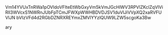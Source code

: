 Vm14YVUxTnRWa1pOVldoVFlteEtWbGxyVm5kVmJGcHlWV3RPVlZKclZqVlVi
Rll3WVcxS1NWRnJUbFpTCmJFWXpWWHBDVDJSV1duVlJiVVpXQ2xaRVFUVlJN
bVIzVFd4d2RGbDZNRXREYmxZMVlYYzlQUW9LZW5scgoKa3Bw

ary